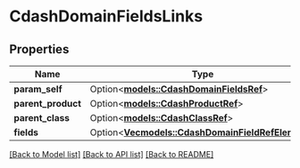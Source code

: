 # CdashDomainFieldsLinks

## Properties

Name | Type | Description | Notes
------------ | ------------- | ------------- | -------------
**param_self** | Option<[**models::CdashDomainFieldsRef**](CdashDomainFieldsRef.md)> |  | [optional]
**parent_product** | Option<[**models::CdashProductRef**](CdashProductRef.md)> |  | [optional]
**parent_class** | Option<[**models::CdashClassRef**](CdashClassRef.md)> |  | [optional]
**fields** | Option<[**Vec<models::CdashDomainFieldRefElement>**](CdashDomainFieldRefElement.md)> |  | [optional]

[[Back to Model list]](../README.md#documentation-for-models) [[Back to API list]](../README.md#documentation-for-api-endpoints) [[Back to README]](../README.md)


